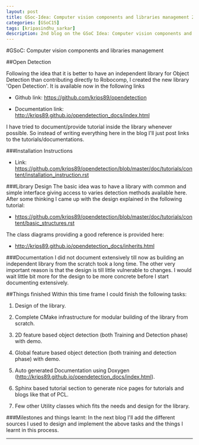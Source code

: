 ```yaml
---
layout: post
title: GSoc-Idea: Computer vision components and libraries management 2
categories: [GSoC15]
tags: [kripasindhu_sarkar]
description: 2nd blog on the GSoC Idea: Computer vision components and libraries management; Things done till now.
---
```

#GSoC: Computer vision components and libraries management

##Open Detection

Following the idea that it is better to have an independent library for Object Detection than contributing directly to Robocomp, I created the new library 'Open Detection'. It is available now in the following links

* Github link: https://github.com/krips89/opendetection

* Documentation link: http://krips89.github.io/opendetection_docs/index.html

I have tried to document/provide tutorial inside the library whenever possible. So instead of writing everything here in the blog I'll just post links to the tutorials/documentations.

###Installation Instructions
* Link: https://github.com/krips89/opendetection/blob/master/doc/tutorials/content/installation_instruction.rst

###Library Design
The basic idea was to have a library with common and simple interface giving access to varies detection methods available here. After some thinking I came up with the design explained in the following tutorial:

* https://github.com/krips89/opendetection/blob/master/doc/tutorials/content/basic_structures.rst
 
The class diagrams providing a good reference is provided here:

* http://krips89.github.io/opendetection_docs/inherits.html

###Documentation 
I did not document extensively till now as building an independent library from the scratch took a long time. The other very important reason is that the design is till little vulnerable to changes.
I would wait little bit more for the design to be more concrete before I start documenting extensively. 

##Things finished 
Within this time frame I could finish the following tasks:

1. Design of the library.

2. Complete CMake infrastructure for modular building of the library from scratch.

3. 2D feature based object detection (both Training and Detection phase) with demo.

3. Global feature based object detection (both training and detection phase) with demo.

4. Auto generated Documentation using Doxygen (http://krips89.github.io/opendetection_docs/index.html).

5. Sphinx based tutorial section to generate nice pages for tutorials and blogs like that of PCL.

6. Few other Utility classes which fits the needs and design for the library.

###Milestones and things learnt:
In the next blog I'll add the different sources I used to design and implement the above tasks and the things I learnt in this process. 

----------


